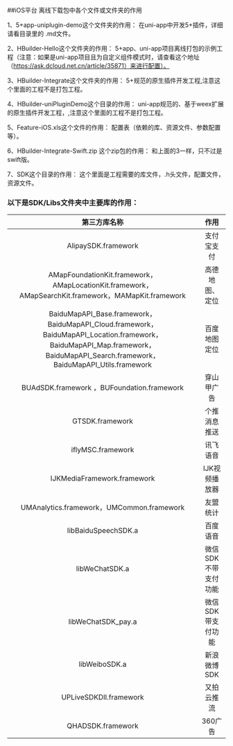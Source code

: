 ##iOS平台 离线下载包中各个文件或文件夹的作用 

1、5+app-uniplugin-demo这个文件夹的作用：
	在uni-app中开发5+插件，详细请看目录里的 .md文件。

2、HBuilder-Hello这个文件夹的作用：
	5+app、uni-app项目离线打包的示例工程（注意：如果是uni-app项目且为自定义组件模式时，请查看这个地址（https://ask.dcloud.net.cn/article/35871）来进行配置）。
	
3、HBuilder-Integrate这个文件夹的作用：
	5+规范的原生插件开发工程,注意这个里面的工程不是打包工程。

4、HBuilder-uniPluginDemo这个目录的作用：
	uni-app规范的、基于weex扩展的原生插件开发工程，,注意这个里面的工程不是打包工程。

5、Feature-iOS.xls这个文件的作用：
	配置表（依赖的库、资源文件、参数配置等）。

6、HBuilder-Integrate-Swift.zip 这个zip包的作用：
	和上面的3一样，只不过是swift版。

7、SDK这个目录的作用：
	这个里面是工程需要的库文件，.h头文件，配置文件，资源文件。


### 以下是SDK/Libs文件夹中主要库的作用：

|  第三方库名称 |  作用  |
| :------: | :------: |
| AlipaySDK.framework | 支付宝支付|
| AMapFoundationKit.framework，AMapLocationKit.framework，AMapSearchKit.framework，MAMapKit.framework |高德地图、定位|
| BaiduMapAPI_Base.framework，BaiduMapAPI_Cloud.framework，BaiduMapAPI_Location.framework，BaiduMapAPI_Map.framework，BaiduMapAPI_Search.framework，BaiduMapAPI_Utils.framework |百度地图定位|
| BUAdSDK.framework ，BUFoundation.framework|穿山甲广告|
| GTSDK.framework |个推消息推送|
| iflyMSC.framework |讯飞语音|
| IJKMediaFramework.framework |IJK视频播放器|
| UMAnalytics.framework，UMCommon.framework|友盟统计|
| libBaiduSpeechSDK.a |百度语音|
| libWeChatSDK.a |微信SDK不带支付功能|
| libWeChatSDK_pay.a |微信SDK带支付功能|
| libWeiboSDK.a |新浪微博SDK|
| UPLiveSDKDll.framework |又拍云推流|
| QHADSDK.framework |360广告|
